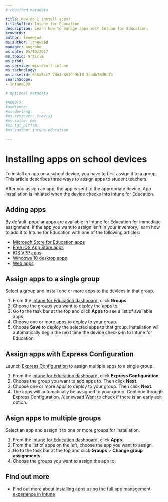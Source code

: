 ```yaml
---
# required metadata

title: How do I install apps?
titleSuffix: Intune for Education
description: Learn how to manage apps with Intune for Education.
keywords:
author: lenewsad
ms.author: lanewsad
manager: angrobe
ms.date: 05/10/2017
ms.topic: article
ms.prod:
ms.service: microsoft-intune
ms.technology:
ms.assetid: 635a5cc7-7dd4-45f9-9b18-3eddb76d0c74
searchScope:
- IntuneEDU

# optional metadata

#ROBOTS:
#audience:
#ms.devlang:
#ms.reviewer: travisj
#ms.suite: ems
#ms.tgt_pltfrm:
#ms.custom: intune-education

---
```


# Installing apps on school devices

To install an app on a school device, you have to first assign it to a group. This article describes three ways to assign apps to student teachers.  

After you assign an app, the app is sent to the appropriate device. App installation is initiated when the device checks into Intune for Education. 

## Adding apps
By default, popular apps are available in Intune for Education for immediate assignment. If the app you want to assign isn't in your inventory, learn how to add it to Intune for Education with one of the following articles:
* [Microsoft Store for Education apps](acquire-store-apps.md)
* [Free iOS App Store apps](add-apps-ios.md)
* [iOS VPP apps](add-vpp-apps-ios.md)
* [Windows 10 desktop apps](add-desktop-apps-edu.md)
* [Web apps](add-web-apps-edu.md)  

##  Assign apps to a single group
Select a group and install one or more apps to the devices in that group.

1. From the [Intune for Education dashboard](https://intuneeducation.portal.azure.com), click **Groups**.
2. Choose the groups you want to deploy the apps to.
3. Go to the task bar at the top and click **Apps** to see a list of available apps.  
4. Choose one or more apps to deploy to your group. 
5. Choose **Save** to deploy the selected apps to that group. Installation will automatically begin the next time the device checks-in to Intune for Education.

## Assign apps with Express Configuration
Launch [Express Configuration](Express-configuration-intune-edu.md) to assign multiple apps to a single group. 

1. From the [Intune for Education dashboard](https://intuneeducation.portal.azure.com), click **Express Configuration**.  
2. Choose the group you want to add apps to. Then click **Next**.
3. Choose one or more apps to deploy to your group. Then click **Next**. 
4. The apps will automatically be assigned to your group. Continue through Express Configuration. //lenewsad Want to check if there is an early exit option.

## Asign apps to multiple groups
Select an app and assign it to one or more groups for installation.

1. From the [Intune for Education dashboard](https://intuneeducation.portal.azure.com), click **Apps**.
2. From the list of apps on the left, choose the app you want to assign.
3. Go to the task bar at the top and click **Groups** > **Change group assignments**. 
4. Choose the groups you want to assign the app to.

## Find out more

- [Find out more about installing apps using the full app management experience in Intune](https://docs.microsoft.com/intune/deploy-use/deploy-apps)
